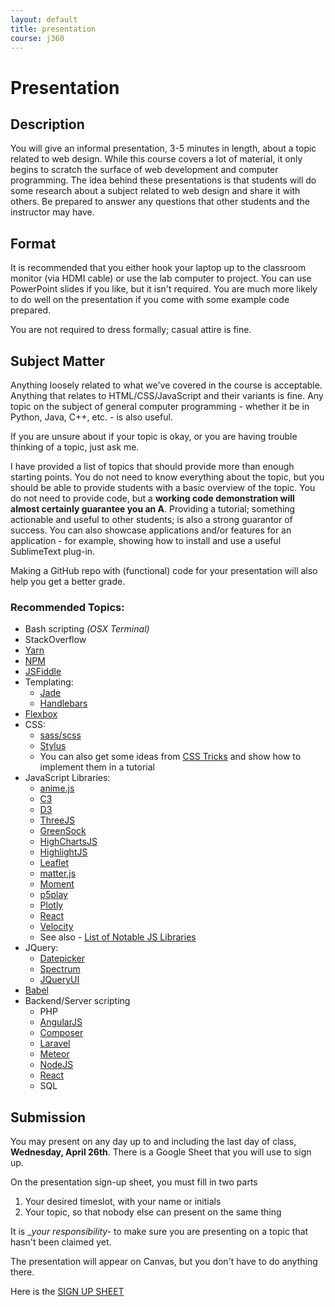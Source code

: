```yaml
---
layout: default
title: presentation
course: j360
---
```

# Presentation

## Description
You will give an informal presentation, 3-5 minutes in length, about a topic related to web design. While this course covers a lot of material, it only begins to scratch the surface of web development and computer programming. The idea behind these presentations is that students will do some research about a subject related to web design and share it with others. Be prepared to answer any questions that other students and the instructor may have.

## Format
It is recommended that you either hook your laptop up to the classroom monitor (via HDMI cable) or use the lab computer to project. You can use PowerPoint slides if you like, but it isn't required. You are much more likely to do well on the presentation if you come with some example code prepared.

You are not required to dress formally; casual attire is fine.

## Subject Matter
Anything loosely related to what we've covered in the course is acceptable. Anything that relates to HTML/CSS/JavaScript and their variants is fine. Any topic on the subject of general computer programming - whether it be in Python, Java, C++, etc. - is also useful.

If you are unsure about if your topic is okay, or you are having trouble thinking of a topic, just ask me.

I have provided a list of topics that should provide more than enough starting points. You do not need to know everything about the topic, but you should be able to provide students with a basic overview of the topic. You do not need to provide code, but a **working code demonstration will almost certainly guarantee you an A**. Providing a tutorial; something actionable and useful to other students; is also a strong guarantor of success. You can also showcase applications and/or features for an application - for example, showing how to install and use a useful SublimeText plug-in.

Making a GitHub repo with (functional) code for your presentation will also help you get a better grade.

### Recommended Topics:

 * Bash scripting _(OSX Terminal)_
 * StackOverflow
 * [Yarn](http://yarn.io)
 * [NPM](https://www.npmjs.com/)
 * [JSFiddle](https://jsfiddle.net/)
 * Templating:
   * [Jade](http://learnjade.com/)
   * [Handlebars](http://handlebarsjs.com/)
 * [Flexbox](https://www.w3schools.com/css/css3_flexbox.asp)
 * CSS:
   * [sass/scss](http://sass-lang.com/)
   * [Stylus](http://stylus-lang.com/)
   * You can also get some ideas from [CSS Tricks](https://css-tricks.com/) and show how to implement them in a tutorial
 * JavaScript Libraries:
   * [anime.js](http://anime-js.com/)
   * [C3](http://c3js.org/)
   * [D3](https://d3js.org/)
   * [ThreeJS](https://threejs.org/)
   * [GreenSock](https://greensock.com/)
   * [HighChartsJS](http://www.highcharts.com/)
   * [HighlightJS](https://highlightjs.org/)
   * [Leaflet](http://leafletjs.com/)
   * [matter.js](http://brm.io/matter-js/)
   * [Moment](http://momentjs.com/)
   * [p5play](http://p5play.molleindustria.org/)
   * [Plotly](https://plot.ly/javascript/)
   * [React](https://facebook.github.io/react/)
   * [Velocity](http://velocityjs.org/)
   * See also - [List of Notable JS Libraries](https://en.wikipedia.org/wiki/List_of_JavaScript_libraries)
 * JQuery:
   * [Datepicker](https://jqueryui.com/datepicker/)
   * [Spectrum](https://bgrins.github.io/spectrum/)
   * [JQueryUI](https://jqueryui.com/)
 * [Babel](https://babeljs.io/)
 * Backend/Server scripting
	* PHP
	* [AngularJS](https://angularjs.org/)
	* [Composer](https://getcomposer.org/)
	* [Laravel](https://laravel.com/)
	* [Meteor](https://www.meteor.com/)
	* [NodeJS](https://nodejs.org/en/)
	* [React](https://facebook.github.io/react/)
	* SQL

## Submission
You may present on any day up to and including the last day of class, **Wednesday, April 26th**. There is a Google Sheet that you will use to sign up.

On the presentation sign-up sheet, you must fill in two parts

1. Your desired timeslot, with your name or initials
2. Your topic, so that nobody else can present on the same thing

It is __your responsibility-_ to make sure you are presenting on a topic that hasn't been claimed yet.

The presentation will appear on Canvas, but you don't have to do anything there.

Here is the <span class="big">[SIGN UP SHEET](https://docs.google.com/spreadsheets/d/1ihlsrUQBAJHc4umHAJmnKjqAcJMjtWl6RXdTPCXyuTk/edit?usp=sharing)</span>